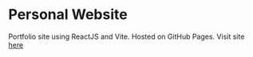 # Personal Website

Portfolio site using ReactJS and Vite. Hosted on GitHub Pages. Visit site [here](https://vdas27.github.io/)